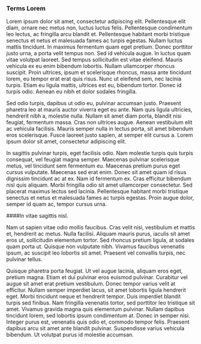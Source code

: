 ### Terms Lorem

Lorem ipsum dolor sit amet, consectetur adipiscing elit. Pellentesque elit diam, ornare nec metus non, luctus luctus felis. Pellentesque condimentum leo lectus, ac fringilla arcu blandit et. Pellentesque habitant morbi tristique senectus et netus et malesuada fames ac turpis egestas. Nullam luctus mattis tincidunt. In maximus fermentum quam eget pretium. Donec porttitor justo urna, a porta velit tempus non. Sed id vehicula augue. In luctus quam vitae volutpat laoreet. Sed tempus sollicitudin est vitae eleifend. Mauris vehicula ex eu enim bibendum lobortis. Nullam ullamcorper rhoncus suscipit. Proin ultrices, ipsum et scelerisque rhoncus, massa ante tincidunt lorem, eu tempor erat erat quis risus. Nunc ut eleifend sem, nec lacinia turpis. Etiam eu ligula mattis, ultrices est eu, bibendum tortor. Donec id turpis odio. Aenean eu nibh et dolor sodales fringilla.

Sed odio turpis, dapibus ut odio eu, pulvinar accumsan justo. Praesent pharetra leo at mauris auctor viverra eget eu ante. Nam quis ligula ultricies, hendrerit nibh a, molestie nulla. Nullam sit amet diam porta, blandit nisi feugiat, fermentum massa. Cras non ultrices augue. Aenean vestibulum elit ac vehicula facilisis. Mauris semper nulla in lectus porta, sit amet bibendum eros scelerisque. Fusce laoreet justo sapien, at semper elit cursus a. Lorem ipsum dolor sit amet, consectetur adipiscing elit.

In sagittis pulvinar turpis, eget facilisis odio. Nam molestie turpis quis turpis consequat, vel feugiat magna semper. Maecenas pulvinar scelerisque metus, vel tincidunt sem fermentum eu. Maecenas pretium purus eget cursus vulputate. Maecenas sed erat enim. Donec sit amet quam id risus dignissim tincidunt ac at ex. Nam id fermentum ex. Cras efficitur bibendum nisl quis aliquam. Morbi fringilla odio sit amet ullamcorper consectetur. Sed placerat maximus lectus sed lacinia. Pellentesque habitant morbi tristique senectus et netus et malesuada fames ac turpis egestas. Proin augue dolor, semper id quam ac, tempor cursus urna.

####In vitae sagittis nisl.

Nam ut sapien vitae odio mollis faucibus. Cras velit nisi, vestibulum et mattis et, hendrerit ac metus. Nulla facilisi. Aliquam mauris purus, iaculis sit amet eros ut, sollicitudin elementum tortor. Sed rhoncus pretium ligula, at sodales quam porta ut. Quisque non vulputate nibh. Vivamus faucibus venenatis ipsum, ac suscipit leo lobortis sit amet. Praesent vel convallis turpis, nec pulvinar tellus.

Quisque pharetra porta feugiat. Ut vel augue lacinia, aliquam eros eget, pretium magna. Etiam et dui pulvinar eros euismod pulvinar. Curabitur vel augue sit amet erat pretium vestibulum. Donec tempor varius velit at efficitur. Nullam semper imperdiet lacus, sit amet lobortis ligula hendrerit eget. Morbi tincidunt neque et hendrerit tempor. Duis imperdiet blandit turpis sed finibus. Nam fringilla venenatis tortor, sed porttitor leo tristique sit amet. Vivamus gravida magna quis elementum pulvinar. Nullam dapibus tincidunt lorem, sed lobortis ipsum condimentum at. Donec in semper nisi. Integer purus est, venenatis quis odio et, commodo tempor felis. Praesent dapibus arcu sit amet ante blandit pulvinar. Suspendisse varius vehicula bibendum. Ut volutpat purus id molestie accumsan.